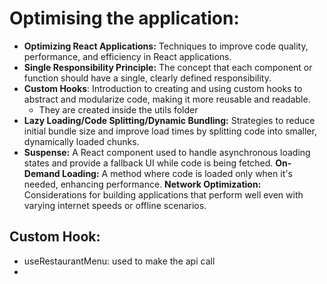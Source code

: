 # Optimising the application:

- **Optimizing React Applications:** Techniques to improve code quality, performance, and efficiency in React applications.
- **Single Responsibility Principle:** The concept that each component or function should have a single, clearly defined responsibility.
- **Custom Hooks**: Introduction to creating and using custom hooks to abstract and modularize code, making it more reusable and readable.
  - They are created inside the utils folder
- **Lazy Loading/Code Splitting/Dynamic Bundling:** Strategies to reduce initial bundle size and improve load times by splitting code into smaller, dynamically loaded chunks.
- **Suspense:** A React component used to handle asynchronous loading states and provide a fallback UI while code is being fetched.
  **On-Demand Loading:** A method where code is loaded only when it's needed, enhancing performance.
  **Network Optimization:** Considerations for building applications that perform well even with varying internet speeds or offline scenarios.


## Custom Hook:
- useRestaurantMenu: used to make the api call
- 